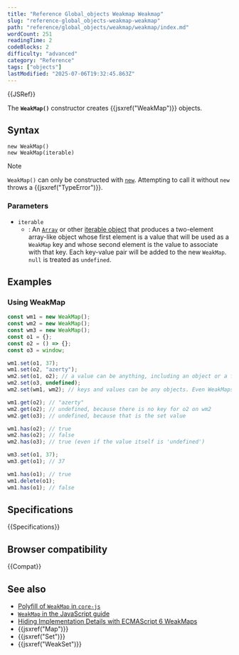 ```yaml
---
title: "Reference Global_objects Weakmap Weakmap"
slug: "reference-global_objects-weakmap-weakmap"
path: "reference/global_objects/weakmap/weakmap/index.md"
wordCount: 251
readingTime: 2
codeBlocks: 2
difficulty: "advanced"
category: "Reference"
tags: ["objects"]
lastModified: "2025-07-06T19:32:45.863Z"
---
```



{{JSRef}}

The **`WeakMap()`** constructor creates {{jsxref("WeakMap")}} objects.

## Syntax

```js-nolint
new WeakMap()
new WeakMap(iterable)
```

> [!NOTE]
> `WeakMap()` can only be constructed with [`new`](/en-US/docs/Web/JavaScript/Reference/Operators/new). Attempting to call it without `new` throws a {{jsxref("TypeError")}}.

### Parameters

- `iterable`
  - : An [`Array`](/en-US/docs/Web/JavaScript/Reference/Global_Objects/Array) or other [iterable object](/en-US/docs/Web/JavaScript/Reference/Iteration_protocols) that produces a two-element array-like object whose first element is a value that will be used as a `WeakMap` key and whose second element is the value to associate with that key. Each key-value pair will be added to the new `WeakMap`. `null` is treated as `undefined`.

## Examples

### Using WeakMap

```js
const wm1 = new WeakMap();
const wm2 = new WeakMap();
const wm3 = new WeakMap();
const o1 = {};
const o2 = () => {};
const o3 = window;

wm1.set(o1, 37);
wm1.set(o2, "azerty");
wm2.set(o1, o2); // a value can be anything, including an object or a function
wm2.set(o3, undefined);
wm2.set(wm1, wm2); // keys and values can be any objects. Even WeakMaps!

wm1.get(o2); // "azerty"
wm2.get(o2); // undefined, because there is no key for o2 on wm2
wm2.get(o3); // undefined, because that is the set value

wm1.has(o2); // true
wm2.has(o2); // false
wm2.has(o3); // true (even if the value itself is 'undefined')

wm3.set(o1, 37);
wm3.get(o1); // 37

wm1.has(o1); // true
wm1.delete(o1);
wm1.has(o1); // false
```

## Specifications

{{Specifications}}

## Browser compatibility

{{Compat}}

## See also

- [Polyfill of `WeakMap` in `core-js`](https://github.com/zloirock/core-js#weakmap)
- [`WeakMap` in the JavaScript guide](/en-US/docs/Web/JavaScript/Guide/Keyed_collections#weakmap_object)
- [Hiding Implementation Details with ECMAScript 6 WeakMaps](https://fitzgen.com/2014/01/13/hiding-implementation-details-with-e6-weakmaps.html)
- {{jsxref("Map")}}
- {{jsxref("Set")}}
- {{jsxref("WeakSet")}}
